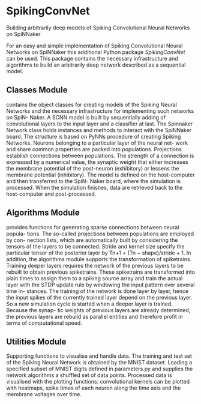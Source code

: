 # SpikingConvNet
Building arbitrarily deep models of Spiking Convolutional Neural
Networks on SpiNNaker

For an easy and simple implementation of Spiking Convolutional Neural Networks
on SpiNNaker this additional Python package *SpikingConvNet* can be used. This
package contains the necessary infrastructure and algorithms to build an
arbitrarily deep network described as a sequential model.

## Classes Module

contains the object classes for creating models of the Spiking Neural Networks and the necessary infrastructure for implementing such networks on SpiN- Naker. A SCNN model is built by sequentially adding of convolutional layers to the input layer and a classifier at last.
The Spinnaker Network class holds instances and methods to interact with the SpiNNaker board. The structure is based on PyNNs procedure of creating Spiking Networks. Neurons belonging to a particular layer of the neural net- work and share common properties are packed into populations. Projections establish connections between populations. The strength of a connection is expressed by a numerical value, the synaptic weight that either increases the membrane potential of the post-neuron (exhibitory) or lessens the membrane potential (inhibitory).
The model is defined on the host-computer and then transferred to the SpiN- Naker board, where the simulation is processed. When the simulation finishes, data are retrieved back to the host-computer and post-processed.

## Algorithms Module

provides functions for generating sparse connections between neural popula- tions. The so-called projections between populations are employed by con- nection lists, which are automatically built by considering the tensors of the layers to be connected. Stride and kernel size specify the particular tensor of the posterior layer by Tn+1 = (Tn − shape)/stride + 1.
In addition, the algorithms module supports the transformation of spiketrains. Training deeper layers requires the network of the previous layers to be rebuilt to obtain previous spiketrains. These spiketrains are transformed into plain times to assign them to a spiking source array and train the actual layer with the STDP update rule by windowing the input pattern over several time in- stances. The training of the network is done layer by layer, hence the input spikes of the currently trained layer depend on the previous layer. So a new simulation cycle is started when a deeper layer is trained. Because the synap- tic weights of previous layers are already determined, the previous layers are rebuild as parallel entities and therefore profit in terms of computational speed.

## Utilities Module

Supporting functions to visualise and handle data. The training and test set of the Spiking Neural Network is obtained by the MNIST dataset. Loading a specified subset of MNIST digits defined in parameters.py and supplies the network algorithms a shuffled set of data points.
Processed data is visualised with the plotting functions: convolutional kernels can be plotted with heatmaps, spike times of each neuron along the time axis and the membrane voltages over time.
